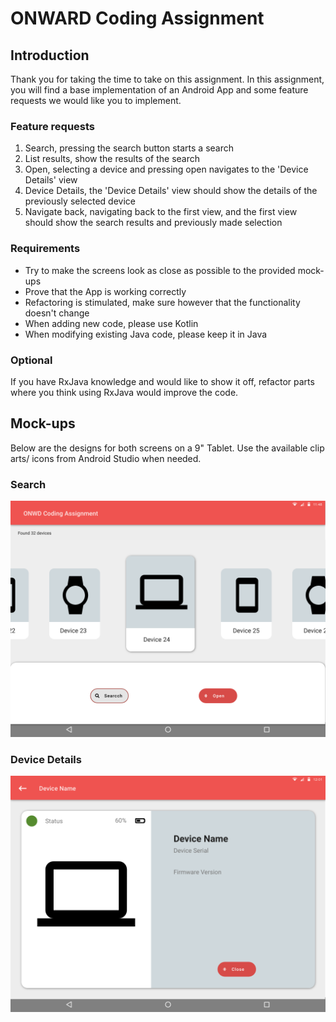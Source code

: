 # ONWARD Coding Assignment

## Introduction
Thank you for taking the time to take on this assignment. In this assignment, you will find a base implementation of an Android App and some feature requests we would like you to implement.

### Feature requests
1. Search, pressing the search button starts a search
2. List results, show the results of the search
3. Open, selecting a device and pressing open navigates to the 'Device Details' view
4. Device Details, the 'Device Details' view should show the details of the previously selected device
5. Navigate back, navigating back to the first view, and the first view should show the search results and previously made selection

### Requirements
- Try to make the screens look as close as possible to the provided mock-ups
- Prove that the App is working correctly
- Refactoring is stimulated, make sure however that the functionality doesn't change
- When adding new code, please use Kotlin
- When modifying existing Java code, please keep it in Java


### Optional
If you have RxJava knowledge and would like to show it off, refactor parts where you think using RxJava would improve the code.

## Mock-ups
Below are the designs for both screens on a 9" Tablet.
Use the available clip arts/ icons from Android Studio when needed. 

### Search
![Search](apps_interview/mockups/1_search_screen.png "1 Search")

### Device Details
![Device Details](apps_interview/mockups/2_device_screen.png "2 Device Details")
